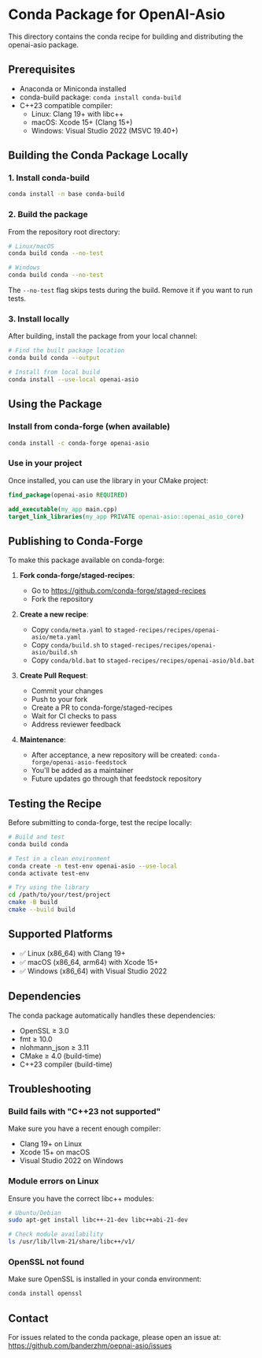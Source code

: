 # Conda Package for OpenAI-Asio

This directory contains the conda recipe for building and distributing the openai-asio package.

## Prerequisites

- Anaconda or Miniconda installed
- conda-build package: `conda install conda-build`
- C++23 compatible compiler:
  - Linux: Clang 19+ with libc++
  - macOS: Xcode 15+ (Clang 15+)
  - Windows: Visual Studio 2022 (MSVC 19.40+)

## Building the Conda Package Locally

### 1. Install conda-build

```bash
conda install -n base conda-build
```

### 2. Build the package

From the repository root directory:

```bash
# Linux/macOS
conda build conda --no-test

# Windows
conda build conda --no-test
```

The `--no-test` flag skips tests during the build. Remove it if you want to run tests.

### 3. Install locally

After building, install the package from your local channel:

```bash
# Find the built package location
conda build conda --output

# Install from local build
conda install --use-local openai-asio
```

## Using the Package

### Install from conda-forge (when available)

```bash
conda install -c conda-forge openai-asio
```

### Use in your project

Once installed, you can use the library in your CMake project:

```cmake
find_package(openai-asio REQUIRED)

add_executable(my_app main.cpp)
target_link_libraries(my_app PRIVATE openai-asio::openai_asio_core)
```

## Publishing to Conda-Forge

To make this package available on conda-forge:

1. **Fork conda-forge/staged-recipes**: 
   - Go to https://github.com/conda-forge/staged-recipes
   - Fork the repository

2. **Create a new recipe**:
   - Copy `conda/meta.yaml` to `staged-recipes/recipes/openai-asio/meta.yaml`
   - Copy `conda/build.sh` to `staged-recipes/recipes/openai-asio/build.sh`
   - Copy `conda/bld.bat` to `staged-recipes/recipes/openai-asio/bld.bat`

3. **Create Pull Request**:
   - Commit your changes
   - Push to your fork
   - Create a PR to conda-forge/staged-recipes
   - Wait for CI checks to pass
   - Address reviewer feedback

4. **Maintenance**:
   - After acceptance, a new repository will be created: `conda-forge/openai-asio-feedstock`
   - You'll be added as a maintainer
   - Future updates go through that feedstock repository

## Testing the Recipe

Before submitting to conda-forge, test the recipe locally:

```bash
# Build and test
conda build conda

# Test in a clean environment
conda create -n test-env openai-asio --use-local
conda activate test-env

# Try using the library
cd /path/to/your/test/project
cmake -B build
cmake --build build
```

## Supported Platforms

- ✅ Linux (x86_64) with Clang 19+
- ✅ macOS (x86_64, arm64) with Xcode 15+
- ✅ Windows (x86_64) with Visual Studio 2022

## Dependencies

The conda package automatically handles these dependencies:

- OpenSSL ≥ 3.0
- fmt ≥ 10.0
- nlohmann_json ≥ 3.11
- CMake ≥ 4.0 (build-time)
- C++23 compiler (build-time)

## Troubleshooting

### Build fails with "C++23 not supported"

Make sure you have a recent enough compiler:
- Clang 19+ on Linux
- Xcode 15+ on macOS
- Visual Studio 2022 on Windows

### Module errors on Linux

Ensure you have the correct libc++ modules:

```bash
# Ubuntu/Debian
sudo apt-get install libc++-21-dev libc++abi-21-dev

# Check module availability
ls /usr/lib/llvm-21/share/libc++/v1/
```

### OpenSSL not found

Make sure OpenSSL is installed in your conda environment:

```bash
conda install openssl
```

## Contact

For issues related to the conda package, please open an issue at:
https://github.com/banderzhm/oepnai-asio/issues

